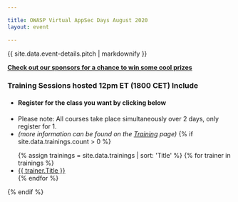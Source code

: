 ```yaml
---

title: OWASP Virtual AppSec Days August 2020
layout: event

---
```

<script type="application/ld+json">
{
  "@context": "https://schema.org",
  "@type": "Event",
  "name": "OWASP Virtual AppSec Days Summer of Security 2020",
  "description": "The OWASP Foundation is hosting Virtual AppSec Days on the last Tuesday and Wednesday in June, July, and August. 
        The trainings will begin at 12:00pm Eastern Time (USA)/6:00pm Central European Time.",
  "startDate": "2020-06-23",
  "endDate": "2020-08-26",
  "eventStatus": "https://schema.org/EventMovedOnline",
  "eventAttendanceMode": "https://schema.org/OnlineEventAttendanceMode",
  "location": {
    "@type": "VirtualLocation",
    "url": "https://appsecdays.org/"
  },
  "offers": [{
    "@type": "Offer",
    "name": "Training Courses",
    "price": "495",
    "priceCurrency": "USD",
    "validFrom": "2020-05-20",
    "url": "https://appsecdays.org/register/",
    "availability": "https://schema.org/InStock"
  },{
    "@type": "Offer",
    "name": "Member Training Courses",
    "price": "445",
    "priceCurrency": "USD",
    "validFrom": "2020-05-20",
    "url": "https://appsecdays.org/register/",
    "availability": "https://schema.org/InStock"
  }]
}
</script>

<!-- rebuild 11-->

{{ site.data.event-details.pitch | markdownify }}

 **[Check out our sponsors for a chance to win some cool prizes](https://appsecdays.org/sponsors/swag/)**

### Training Sessions hosted 12pm ET (1800 CET) Include


* #### Register for the class you want by clicking below
* Please note: All courses take place simultaneously over 2 days, only register for 1.
* *(more information can be found on the [Training](/trainings/) page)*
{% if site.data.trainings.count > 0 %}
<ul>
  {% assign trainings = site.data.trainings | sort: 'Title' %}
  {% for trainer in trainings %}
    <li><a href="{{trainer.URL}}">{{ trainer.Title }}</a></li>
  {% endfor %}
</ul>
{% endif %}

